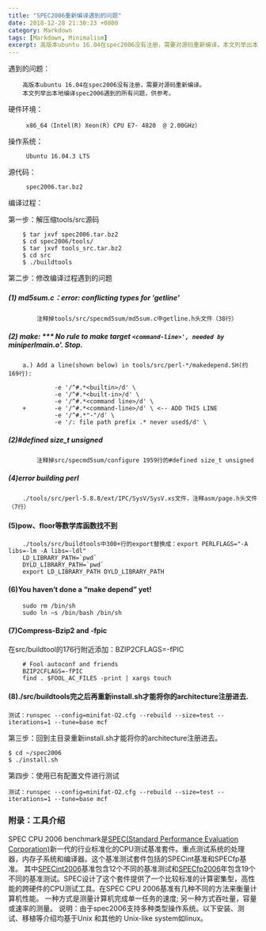 ```yaml
---
title: "SPEC2006重新编译遇到的问题"
date: 2018-12-28 21:30:23 +0800
category: Markdown
tags: [Markdown, Minimalism]
excerpt: 高版本ubuntu 16.04在spec2006没有注册，需要对源码重新编译。本文列举出本地编译spec2006遇到的所有问题，供参考。
---
```


遇到的问题：
        
        高版本ubuntu 16.04在spec2006没有注册，需要对源码重新编译。
        本文列举出本地编译spec2006遇到的所有问题，供参考。

硬件环境：
         
         x86_64（Intel(R) Xeon(R) CPU E7- 4820  @ 2.00GHz）

操作系统：

         Ubuntu 16.04.3 LTS  

源代码：

         spec2006.tar.bz2



编译过程：

第一步：解压缩tools/src源码
```
    $ tar jxvf spec2006.tar.bz2
    $ cd spec2006/tools/
    $ tar jxvf tools_src.tar.bz2
    $ cd src
    $ ./buildtools
```

第二步：修改编译过程遇到的问题

##### (1) md5sum.c：error: conflicting types for 'getline'
```
        注释掉tools/src/specmd5sum/md5sum.c中getline.h头文件（38行）
```

##### (2) make: *** No rule to make target `<command-line>', needed by `miniperlmain.o'.  Stop.
  
```
    a.) Add a line(shown below) in tools/src/perl-*/makedepend.SH(约169行):

             -e '/^#.*<builtin>/d' \
             -e '/^#.*<built-in>/d' \
             -e '/^#.*<command line>/d' \
    +        -e '/^#.*<command-line>/d' \ <-- ADD THIS LINE
             -e '/^#.*"-"/d' \
             -e '/: file path prefix .* never used$/d' \
```

##### (2)#defined size_t unsigned
```
        注释掉src/specmd5sum/configure 1959行的#defined size_t unsigned
```

##### (4)error building perl
```
    ./tools/src/perl-5.8.8/ext/IPC/SysV/SysV.xs文件，注释asm/page.h头文件（7行）
```
#### (5)pow、floor等数学库函数找不到
```
    ./tools/src/buildtools中300+行的export替换成：export PERLFLAGS="-A libs=-lm -A libs=-ldl"
    LD_LIBRARY_PATH=`pwd`
    DYLD_LIBRARY_PATH=`pwd`
    export LD_LIBRARY_PATH DYLD_LIBRARY_PATH
```
#### (6)You haven’t done a “make depend” yet!

``` 
    sudo rm /bin/sh
    sudo ln –s /bin/bash /bin/sh
```

#### (7)Compress-Bzip2 and -fpic

在src/buildtool的176行附近添加：BZIP2CFLAGS=-fPIC

```
    # Fool autoconf and friends
    BZIP2CFLAGS=-fPIC
    find . $FOOL_AC_FILES -print | xargs touch
```

#### (8)./src/buildtools完之后再重新install.sh才能将你的architecture注册进去.

    测试：runspec --config=minifat-O2.cfg --rebuild --size=test --iterations=1 --tune=base mcf

第三步：回到主目录重新install.sh才能将你的architecture注册进去。

    $ cd ~/spec2006
    $ ./install.sh

第四步：使用已有配置文件进行测试

    测试：runspec --config=minifat-O2.cfg --rebuild --size=test --iterations=1 --tune=base mcf
    

### 附录：工具介绍

SPEC CPU 2006 benchmark是[SPEC(Standard Performance Evaluation Corporation)](https://www.spec.org/cpu2006/)新一代的行业标准化的CPU测试基准套件。重点测试系统的处理器，内存子系统和编译器。这个基准测试套件包括的SPECint基准和SPECfp基准。 其中[SPECint2006](https://www.spec.org/cpu2006/CINT2006/)基准包含12个不同的基准测试和[SPECfp2006](https://www.spec.org/cpu2006/CFP2006/)年包含19个不同的基准测试。SPEC设计了这个套件提供了一个比较标准的计算密集型，高性能的跨硬件的CPU测试工具。在SPEC CPU 2006基准有几种不同的方法来衡量计算机性能。 一种方式是测量计算机完成单一任务的速度; 另一种方式吞吐量，容量或速率的测量。 说明：由于spec2006支持多种类型操作系统。以下安装、测试、移植等介绍均基于Unix 和其他的 Unix-like system如linux。


